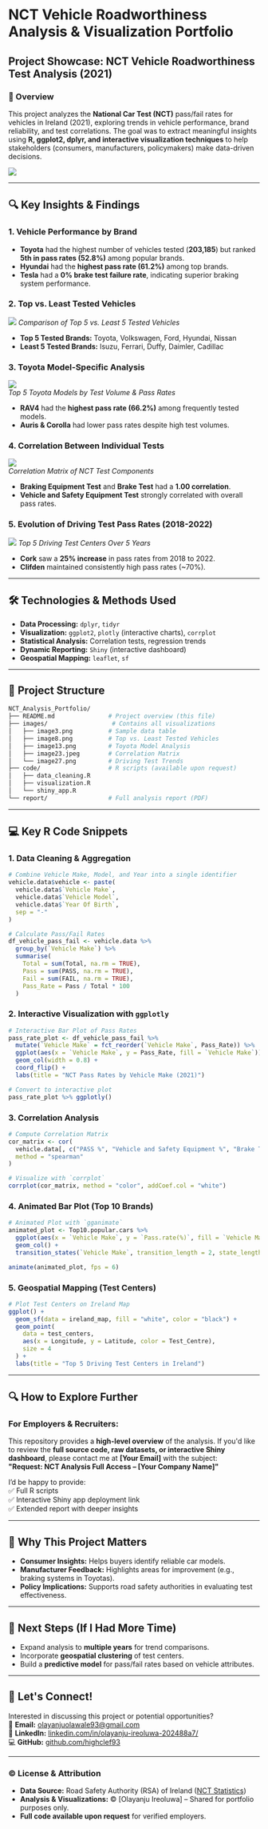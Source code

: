 # **NCT Vehicle Roadworthiness Analysis & Visualization Portfolio**  

## **Project Showcase: NCT Vehicle Roadworthiness Test Analysis (2021)**  

### **📌 Overview**  
This project analyzes the **National Car Test (NCT)** pass/fail rates for vehicles in Ireland (2021), exploring trends in vehicle performance, brand reliability, and test correlations. The goal was to extract meaningful insights using **R, ggplot2, dplyr, and interactive visualization techniques** to help stakeholders (consumers, manufacturers, policymakers) make data-driven decisions.  

![](images/boxplot.gif)

---

## **🔍 Key Insights & Findings**  
### **1. Vehicle Performance by Brand**  
- **Toyota** had the highest number of vehicles tested (**203,185**) but ranked **5th in pass rates (52.8%)** among popular brands.  
- **Hyundai** had the **highest pass rate (61.2%)** among top brands.  
- **Tesla** had a **0% brake test failure rate**, indicating superior braking system performance.  

### **2. Top vs. Least Tested Vehicles**  
![](images/top_vs_least_tested.png)
*Comparison of Top 5 vs. Least 5 Tested Vehicles*  

- **Top 5 Tested Brands:** Toyota, Volkswagen, Ford, Hyundai, Nissan  
- **Least 5 Tested Brands:** Isuzu, Ferrari, Duffy, Daimler, Cadillac  

### **3. Toyota Model-Specific Analysis**  
![](images/toyota_model_analysis.png)  
*Top 5 Toyota Models by Test Volume & Pass Rates*  

- **RAV4** had the **highest pass rate (66.2%)** among frequently tested models.  
- **Auris & Corolla** had lower pass rates despite high test volumes.  

### **4. Correlation Between Individual Tests**  
![](images/corr_plot_circle.jpg)  
*Correlation Matrix of NCT Test Components*  

- **Braking Equipment Test** and **Brake Test** had a **1.00 correlation**.  
- **Vehicle and Safety Equipment Test** strongly correlated with overall pass rates.  

### **5. Evolution of Driving Test Pass Rates (2018-2022)**  
![](images/pass_rates_evolution_plot.png)
*Top 5 Driving Test Centers Over 5 Years*  

- **Cork** saw a **25% increase** in pass rates from 2018 to 2022.  
- **Clifden** maintained consistently high pass rates (~70%).  

---

## **🛠️ Technologies & Methods Used**  
- **Data Processing:** `dplyr`, `tidyr`  
- **Visualization:** `ggplot2`, `plotly` (interactive charts), `corrplot`  
- **Statistical Analysis:** Correlation tests, regression trends  
- **Dynamic Reporting:** `Shiny` (interactive dashboard)  
- **Geospatial Mapping:** `leaflet`, `sf`  

---

## **📂 Project Structure**  
```sh
NCT_Analysis_Portfolio/  
├── README.md               # Project overview (this file)  
├── images/                  # Contains all visualizations  
│   ├── image3.png          # Sample data table  
│   ├── image8.png          # Top vs. Least Tested Vehicles  
│   ├── image13.png         # Toyota Model Analysis  
│   ├── image23.jpeg        # Correlation Matrix  
│   └── image27.png         # Driving Test Trends  
├── code/                   # R scripts (available upon request)  
│   ├── data_cleaning.R  
│   ├── visualization.R  
│   └── shiny_app.R  
└── report/                 # Full analysis report (PDF)  
```  

---

## **💻 Key R Code Snippets**  

### **1. Data Cleaning & Aggregation**  
```r
# Combine Vehicle Make, Model, and Year into a single identifier  
vehicle.data$vehicle <- paste(  
  vehicle.data$`Vehicle Make`,  
  vehicle.data$`Vehicle Model`,  
  vehicle.data$`Year Of Birth`,  
  sep = "-"  
)  

# Calculate Pass/Fail Rates  
df_vehicle_pass_fail <- vehicle.data %>%  
  group_by(`Vehicle Make`) %>%  
  summarise(  
    Total = sum(Total, na.rm = TRUE),  
    Pass = sum(PASS, na.rm = TRUE),  
    Fail = sum(FAIL, na.rm = TRUE),  
    Pass_Rate = Pass / Total * 100  
  )  
```  

### **2. Interactive Visualization with `ggplotly`**  
```r
# Interactive Bar Plot of Pass Rates  
pass_rate_plot <- df_vehicle_pass_fail %>%  
  mutate(`Vehicle Make` = fct_reorder(`Vehicle Make`, Pass_Rate)) %>%  
  ggplot(aes(x = `Vehicle Make`, y = Pass_Rate, fill = `Vehicle Make`)) +  
  geom_col(width = 0.8) +  
  coord_flip() +  
  labs(title = "NCT Pass Rates by Vehicle Make (2021)")  

# Convert to interactive plot  
pass_rate_plot %>% ggplotly()  
```  

### **3. Correlation Analysis**  
```r
# Compute Correlation Matrix  
cor_matrix <- cor(  
  vehicle.data[, c("PASS %", "Vehicle and Safety Equipment %", "Brake Test %")],  
  method = "spearman"  
)  

# Visualize with `corrplot`  
corrplot(cor_matrix, method = "color", addCoef.col = "white")  
```  

### **4. Animated Bar Plot (Top 10 Brands)**  
```r
# Animated Plot with `gganimate`  
animated_plot <- Top10.popular.cars %>%  
  ggplot(aes(x = `Vehicle Make`, y = `Pass.rate(%)`, fill = `Vehicle Make`)) +  
  geom_col() +  
  transition_states(`Vehicle Make`, transition_length = 2, state_length = 1)  

animate(animated_plot, fps = 6)  
```  

### **5. Geospatial Mapping (Test Centers)**  
```r
# Plot Test Centers on Ireland Map  
ggplot() +  
  geom_sf(data = ireland_map, fill = "white", color = "black") +  
  geom_point(  
    data = test_centers,  
    aes(x = Longitude, y = Latitude, color = Test_Centre),  
    size = 4  
  ) +  
  labs(title = "Top 5 Driving Test Centers in Ireland")  
```  

---

## **🔍 How to Explore Further**  
### **For Employers & Recruiters:**  
This repository provides a **high-level overview** of the analysis. If you'd like to review the **full source code, raw datasets, or interactive Shiny dashboard**, please contact me at **[Your Email]** with the subject:  
**"Request: NCT Analysis Full Access – [Your Company Name]"**  

I’d be happy to provide:  
✅ Full R scripts  
✅ Interactive Shiny app deployment link  
✅ Extended report with deeper insights  

---

## **🎯 Why This Project Matters**  
- **Consumer Insights:** Helps buyers identify reliable car models.  
- **Manufacturer Feedback:** Highlights areas for improvement (e.g., braking systems in Toyotas).  
- **Policy Implications:** Supports road safety authorities in evaluating test effectiveness.  

---

## **🚀 Next Steps (If I Had More Time)**  
- Expand analysis to **multiple years** for trend comparisons.  
- Incorporate **geospatial clustering** of test centers.  
- Build a **predictive model** for pass/fail rates based on vehicle attributes.  

---

## **📩 Let's Connect!**  
Interested in discussing this project or potential opportunities?  
📧 **Email:** [olayanjuolawale93@gmail.com](mailto:olayanjuolawale93@gmail.com)  
🔗 **LinkedIn:** [linkedin.com/in/olayanju-ireoluwa-202488a7/](https://linkedin.com/in/olayanju-ireoluwa-202488a7/)  
💻 **GitHub:** [github.com/highclef93](https://github.com/highclef93)

---

### **© License & Attribution**  
- **Data Source:** Road Safety Authority (RSA) of Ireland ([NCT Statistics](https://www.rsa.ie/road-safety/statistics/nct-statistics-and-annual-reviews))  
- **Analysis & Visualizations:** © [Olayanju Ireoluwa] – Shared for portfolio purposes only.  
- **Full code available upon request** for verified employers.  